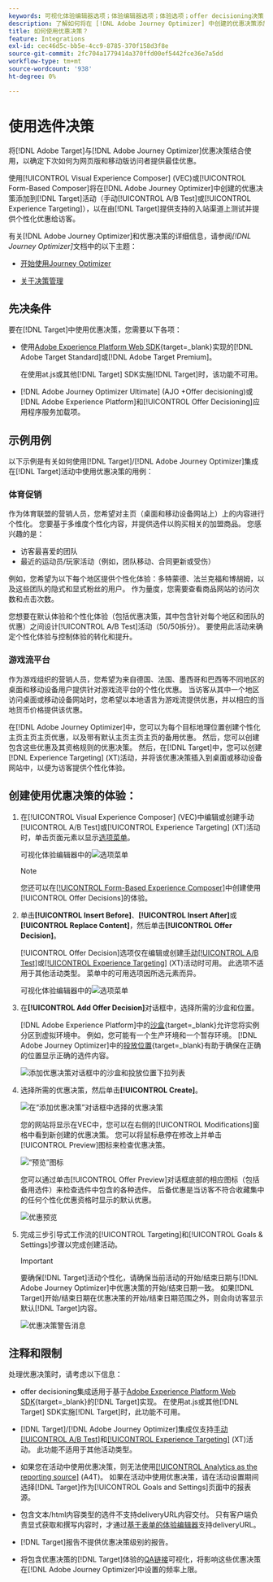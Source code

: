 ```yaml
---
keywords: 可视化体验编辑器选项；体验编辑器选项；体验选项；offer decisioning决策；AJO；Journey Optimizer
description: 了解如何将在 [!DNL Adobe Journey Optimizer] 中创建的优惠决策添加到活动中。
title: 如何使用优惠决策？
feature: Integrations
exl-id: cec46d5c-bb5e-4cc9-8785-370f158d3f8e
source-git-commit: 2fc704a1779414a370ffd00ef5442fce36e7a5dd
workflow-type: tm+mt
source-wordcount: '938'
ht-degree: 0%

---
```


# 使用选件决策

将[!DNL Adobe Target]与[!DNL Adobe Journey Optimizer]优惠决策结合使用，以确定下次如何为网页版和移动版访问者提供最佳优惠。

使用[!UICONTROL Visual Experience Composer] (VEC)或[!UICONTROL Form-Based Composer]将在[!DNL Adobe Journey Optimizer]中创建的优惠决策添加到[!DNL Target]活动（手动[!UICONTROL A/B Test]或[!UICONTROL Experience Targeting]），以在由[!DNL Target]提供支持的入站渠道上测试并提供个性化优惠给访客。

有关[!DNL Adobe Journey Optimizer]和优惠决策的详细信息，请参阅&#x200B;*[!DNL Journey Optimizer]*&#x200B;文档中的以下主题：

* [开始使用Journey Optimizer](https://experienceleague.adobe.com/docs/journey-optimizer/using/get-started/get-started.html?lang=zh-Hans)

* [关于决策管理](https://experienceleague.adobe.com/docs/journey-optimizer/using/offer-decisioning/get-started-decision/starting-offer-decisioning.html?lang=zh-Hans)

## 先决条件

要在[!DNL Target]中使用优惠决策，您需要以下各项：

* 使用[Adobe Experience Platform Web SDK](https://experienceleague.adobe.com/docs/target-dev/developer/client-side/aep-web-sdk.html?lang=zh-Hans){target=_blank}实现的[!DNL Adobe Target Standard]或[!DNL Adobe Target Premium]。

  在使用at.js或其他[!DNL Target] SDK实施[!DNL Target]时，该功能不可用。

* [!DNL Adobe Journey Optimizer Ultimate] (AJO +Offer decisioning)或[!DNL Adobe Experience Platform]和[!UICONTROL Offer Decisioning]应用程序服务加载项。

## 示例用例

以下示例是有关如何使用[!DNL Target]/[!DNL Adobe Journey Optimizer]集成在[!DNL Target]活动中使用优惠决策的用例：

### 体育促销

作为体育联盟的营销人员，您希望对主页（桌面和移动设备网站上）上的内容进行个性化。 您要基于多维度个性化内容，并提供选件以购买相关的加盟商品。 您感兴趣的是：

* 访客最喜爱的团队
* 最近的运动员/玩家活动（例如，团队移动、合同更新或受伤）

例如，您希望为以下每个地区提供个性化体验：多特蒙德、法兰克福和博胡姆，以及这些团队的隐式和显式粉丝的用户。 作为量度，您需要查看商品网站的访问次数和点击次数。

您想要在默认体验和个性化体验（包括优惠决策，其中包含针对每个地区和团队的优惠）之间设计[!UICONTROL A/B Test]活动（50/50拆分）。 要使用此活动来确定个性化体验与控制体验的转化和提升。

### 游戏流平台

作为游戏组织的营销人员，您希望为来自德国、法国、墨西哥和巴西等不同地区的桌面和移动设备用户提供针对游戏流平台的个性化优惠。 当访客从其中一个地区访问桌面或移动设备网站时，您希望以本地语言为游戏流提供优惠，并以相应的当地货币价格提供该优惠。

在[!DNL Adobe Journey Optimizer]中，您可以为每个目标地理位置创建个性化主页主页主页优惠，以及带有默认主页主页主页的备用优惠。 然后，您可以创建包含这些优惠及其资格规则的优惠决策。 然后，在[!DNL Target]中，您可以创建[!DNL Experience Targeting] (XT)活动，并将该优惠决策插入到桌面或移动设备网站中，以便为访客提供个性化体验。

## 创建使用优惠决策的体验：

1. 在[!UICONTROL Visual Experience Composer] (VEC)中编辑或创建手动[!UICONTROL A/B Test]或[!UICONTROL Experience Targeting] (XT)活动时，单击页面元素以显示[选项菜单](/help/main/c-experiences/c-visual-experience-composer/viztarget-options.md)。

   可视化体验编辑器中的![选项菜单](assets/options-menu1.png)

   >[!NOTE]
   >
   >您还可以在[[!UICONTROL Form-Based Experience Composer]](/help/main/c-experiences/form-experience-composer.md)中创建使用[!UICONTROL Offer Decisions]的体验。

1. 单击&#x200B;**[!UICONTROL Insert Before]**、**[!UICONTROL Insert After]**&#x200B;或&#x200B;**[!UICONTROL Replace Content]**，然后单击&#x200B;**[!UICONTROL Offer Decision]**。

   [!UICONTROL Offer Decision]选项仅在编辑或创建[手动[!UICONTROL A/B Test]](/help/main/c-activities/t-test-ab/test-ab.md#types)或[[!UICONTROL Experience Targeting]](/help/main/c-activities/t-experience-target/experience-target.md) (XT)活动时可用。 此选项不适用于其他活动类型。 菜单中的可用选项因所选元素而异。

   可视化体验编辑器中的![选项菜单](assets/options-menu.png)

1. 在&#x200B;**[!UICONTROL Add Offer Decision]**&#x200B;对话框中，选择所需的沙盒和位置。

   [!DNL Adobe Experience Platform]中的[沙盒](https://experienceleague.adobe.com/docs/experience-platform/sandbox/ui/overview.html?lang=zh-Hans){target=_blank}允许您将实例分区到虚拟环境中。 例如，您可能有一个生产环境和一个暂存环境。 [!DNL Adobe Journey Optimizer]中的[投放位置](https://experienceleague.adobe.com/docs/journey-optimizer/using/offer-decisioning/create-components/creating-placements.html?lang=zh-Hans){target=_blank}有助于确保在正确的位置显示正确的选件内容。

   ![添加优惠决策对话框中的沙盒和投放位置下拉列表](/help/main/c-integrating-target-with-mac/ajo/assets/sandbox-placement.png)

1. 选择所需的优惠决策，然后单击&#x200B;**[!UICONTROL Create]**。

   ![在“添加优惠决策”对话框中选择的优惠决策](assets/offer-decision.png)

   您的网站将显示在VEC中，您可以在右侧的[!UICONTROL Modifications]窗格中看到新创建的优惠决策。 您可以将鼠标悬停在修改上并单击[!UICONTROL Preview]图标来检查优惠决策。

   ![“预览”图标](assets/preview-icon.png)

   您可以通过单击[!UICONTROL Offer Preview]对话框底部的相应图标（包括备用选件）来检查选件中包含的各种选件。 后备优惠是当访客不符合收藏集中的任何个性化优惠资格时显示的默认优惠。

   ![优惠预览](assets/offer-preview.png)

1. 完成三步引导式工作流的[!UICONTROL Targeting]和[!UICONTROL Goals & Settings]步骤以完成创建活动。

   >[!IMPORTANT]
   >
   >要确保[!DNL Target]活动个性化，请确保当前活动的开始/结束日期与[!DNL Adobe Journey Optimizer]中优惠决策的开始/结束日期一致。 如果[!DNL Target]开始/结束日期在优惠决策的开始/结束日期范围之外，则会向访客显示默认[!DNL Target]内容。

   ![优惠决策警告消息](/help/main/c-integrating-target-with-mac/ajo/assets/offer-decision-warning.png)

## 注释和限制

处理优惠决策时，请考虑以下信息：

* offer decisioning集成适用于基于[Adobe Experience Platform Web SDK](https://experienceleague.adobe.com/docs/target-dev/developer/client-side/aep-web-sdk.html?lang=zh-Hans){target=_blank}的[!DNL Target]实现。 在使用at.js或其他[!DNL Target] SDK实施[!DNL Target]时，此功能不可用。

* [!DNL Target]/[!DNL Adobe Journey Optimizer]集成仅支持[手动[!UICONTROL A/B Test]](/help/main/c-activities/t-test-ab/test-ab.md#types)和[[!UICONTROL Experience Targeting]](/help/main/c-activities/t-experience-target/experience-target.md) (XT)活动。 此功能不适用于其他活动类型。

* 如果您在活动中使用优惠决策，则无法使用[[!UICONTROL Analytics as the reporting source]](/help/main/c-integrating-target-with-mac/a4t/a4t.md) (A4T)。 如果在活动中使用优惠决策，请在活动设置期间选择[!DNL Target]作为[!UICONTROL Goals and Settings]页面中的报表源。

* 包含文本/html内容类型的选件不支持deliveryURL内容交付。 只有客户端负责显式获取和撰写内容时，才通过[基于表单的体验编辑器](/help/main/c-experiences/form-experience-composer.md)支持deliveryURL。

* [!DNL Target]报告不提供优惠决策级别的报告。

* 将包含优惠决策的[!DNL Target]体验的[QA链接](/help/main/c-activities/c-activity-qa/activity-qa.md)可视化，将影响这些优惠决策在[!DNL Adobe Journey Optimizer]中设置的频率上限。
